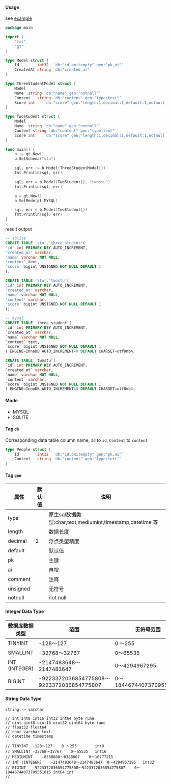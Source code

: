 #### Usage

see [example](https://github.com/Vnaki/gt/tree/master/example)

```go 
package main

import (
	"fmt"
	"gt"
)

type Model struct {
	Id        int32  `db:"id,omitempty" gen:"pk,ai"`
	CreatedAt string `db:"created_at"`
}

type ThreeStudentModel struct {
	Model
	Name  string `db:"name" gen:"notnull"`
    Content   string `db:"content" gen:"type:text"`
	Score int    `db:"score" gen:"length:1,decimal:1,default:1,notnull,unsigned"`
}

type TwoStudent struct {
	Model
	Name  string `db:"name" gen:"notnull"`
    Content string `db:"content" gen:"type:text"`
	Score int    `db:"score" gen:"length:1,decimal:1,default:1,notnull,unsigned"`
}

func main() {
	b := gt.New()
	b.SetSchema("stu")

	sql, err := b.Model(ThreeStudentModel{})
	fmt.Println(sql, err)

	sql, err = b.Model(TwoStudent{}, "twostu")
	fmt.Println(sql, err)

	b = gt.New()
	b.SetMode(gt.MYSQL)

	sql, err = b.Model(TwoStudent{})
	fmt.Println(sql, err)
}
```

result output

```sql 
-- sqlite
CREATE TABLE 'stu'.'three_student'(
'id' int PRIMARY KEY AUTO_INCREMENT,
'created_at' varchar,
'name' varchar NOT NULL,
'content' text,
'score' bigint UNSIGNED NOT NULL DEFAULT 1
);

CREATE TABLE 'stu'.'twostu'(
'id' int PRIMARY KEY AUTO_INCREMENT,
'created_at' varchar,
'name' varchar NOT NULL,
'content' varchar,
'score' bigint UNSIGNED NOT NULL DEFAULT 1
);

-- mysql
CREATE TABLE `three_student`(
`id` int PRIMARY KEY AUTO_INCREMENT,
`created_at` varchar,
`name` varchar NOT NULL,
`content` text,
`score` bigint UNSIGNED NOT NULL DEFAULT 1
) ENGINE=InnoDB AUTO_INCREMENT=0 DEFAULT CHARSET=utf8mb4;

CREATE TABLE `twostu`(
`id` int PRIMARY KEY AUTO_INCREMENT,
`created_at` varchar,
`name` varchar NOT NULL,
`content` varchar,
`score` bigint UNSIGNED NOT NULL DEFAULT 1
) ENGINE=InnoDB AUTO_INCREMENT=0 DEFAULT CHARSET=utf8mb4;
```
#### Mode 

- MYSQL
- SQLITE

#### Tag `db`

Corresponding data table column name, `Id` to `id`, `Content` to `content` 

```go 
type People struct {
    Id        int32  `db:"id,omitempty" gen:"pk,ai"`
    Content   string `db:"content" gen:"type:text"`
}


```

#### Tag `gen`

| 属性 | 默认值 | 说明 |
| --- | --- | --- |
| type | | 原生sql数据类型:char,text,mediumint,timestamp,datetime 等 |
| length | | 数据长度 |
| decimal | 2 | 浮点类型精度 |
| default | | 默认值 |
| pk | | 主键 |
| ai | | 自增 |
| comment | | 注释 |
| unsigned | | 无符号 |
| notnull | | not null |

#### Integer Data Type

| 数据库数据类型 | 范围 | 无符号范围 | 数据类型 |
| --- | --- | --- | --- |
| TINYINT | -128〜127 | 0 〜255 | int8/uint8 |
| SMALLINT | -32768〜32767 | 0〜65535 | int16/uint16|
| INT (INTEGER) | -2147483648〜2147483647 | 0〜4294967295 | int32/uint32|
| BIGINT | -9223372036854775808〜9223372036854775807 | 0〜18446744073709551615 | int64 int / uint64 uint|

#### String Data Type

``` 
string -> varchar
```

```
// int int8 int16 int32 int64 byte rune
// uint uint8 uint16 uint32 uint64 byte rune
// float32 float64
// char varchar text
// datetime timestamp

// TINYINT	-128〜127	0 〜255        int8
// SMALLINT	-32768〜32767	0〜65535   int16
// MEDIUMINT	-8388608〜8388607	0〜16777215
// INT (INTEGER)	-2147483648〜2147483647	0〜4294967295   int32
// BIGINT	-9223372036854775808〜9223372036854775807	0〜18446744073709551615 int64 int
//

```

